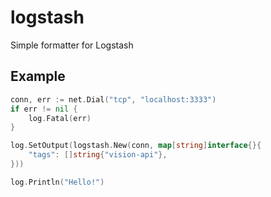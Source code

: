 # logstash

Simple formatter for Logstash

## Example

```go
conn, err := net.Dial("tcp", "localhost:3333")
if err != nil {
    log.Fatal(err)
}

log.SetOutput(logstash.New(conn, map[string]interface{}{
    "tags": []string{"vision-api"},
}))

log.Println("Hello!")
```
